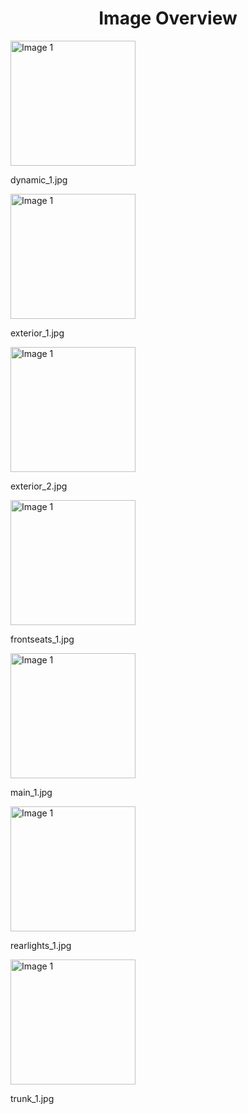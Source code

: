 <h1 style ="text-align: center;"> Image Overview </h1>
<div>
<div style="width="20%">
<img src="https://media.evkx.net/multimedia/models/volkswagen/id.7/id.7_gtx/dynamic_1_xst.jpg" alt="Image 1" style="width: 200px;">
<p>dynamic_1.jpg</p>
</div>
<div style="width="20%">
<img src="https://media.evkx.net/multimedia/models/volkswagen/id.7/id.7_gtx/exterior_1_xst.jpg" alt="Image 1" style="width: 200px;">
<p>exterior_1.jpg</p>
</div>
<div style="width="20%">
<img src="https://media.evkx.net/multimedia/models/volkswagen/id.7/id.7_gtx/exterior_2_xst.jpg" alt="Image 1" style="width: 200px;">
<p>exterior_2.jpg</p>
</div>
<div style="width="20%">
<img src="https://media.evkx.net/multimedia/models/volkswagen/id.7/id.7_gtx/frontseats_1_xst.jpg" alt="Image 1" style="width: 200px;">
<p>frontseats_1.jpg</p>
</div>
<div style="width="20%">
<img src="https://media.evkx.net/multimedia/models/volkswagen/id.7/id.7_gtx/main_1_xst.jpg" alt="Image 1" style="width: 200px;">
<p>main_1.jpg</p>
</div>
<div style="width="20%">
<img src="https://media.evkx.net/multimedia/models/volkswagen/id.7/id.7_gtx/rearlights_1_xst.jpg" alt="Image 1" style="width: 200px;">
<p>rearlights_1.jpg</p>
</div>
<div style="width="20%">
<img src="https://media.evkx.net/multimedia/models/volkswagen/id.7/id.7_gtx/trunk_1_xst.jpg" alt="Image 1" style="width: 200px;">
<p>trunk_1.jpg</p>
</div>
</div>
